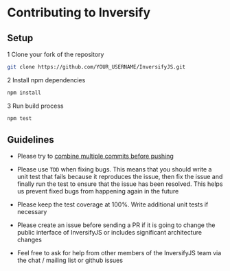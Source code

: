 # Contributing to Inversify

## Setup

1 Clone your fork of the repository

```sh
git clone https://github.com/YOUR_USERNAME/InversifyJS.git
```

2 Install npm dependencies

```sh
npm install
```

3 Run build process

```sh
npm test
```

## Guidelines

- Please try to [combine multiple commits before pushing](http://stackoverflow.com/questions/6934752/combining-multiple-commits-before-pushing-in-git)

- Please use `TDD` when fixing bugs. This means that you should write a unit test that fails because it reproduces the issue, then fix the issue and finally run the test to ensure that the issue has been resolved. This helps us prevent fixed bugs from happening again in the future

- Please keep the test coverage at 100%. Write additional unit tests if necessary

- Please create an issue before sending a PR if it is going to change the public interface of InversifyJS or includes significant architecture changes

- Feel free to ask for help from other members of the InversifyJS team via the chat / mailing list or github issues
